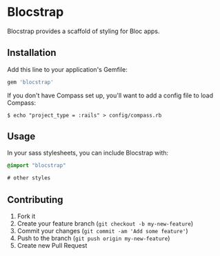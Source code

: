 # Blocstrap

Blocstrap provides a scaffold of styling for Bloc apps.

## Installation

Add this line to your application's Gemfile:

```ruby
gem 'blocstrap'
```

If you don't have Compass set up, you'll want to add a config file to load Compass:

```shell
$ echo "project_type = :rails" > config/compass.rb
```

## Usage

In your sass stylesheets, you can include Blocstrap with:

```sass
@import "blocstrap"

# other styles
```

## Contributing

1. Fork it
2. Create your feature branch (`git checkout -b my-new-feature`)
3. Commit your changes (`git commit -am 'Add some feature'`)
4. Push to the branch (`git push origin my-new-feature`)
5. Create new Pull Request
